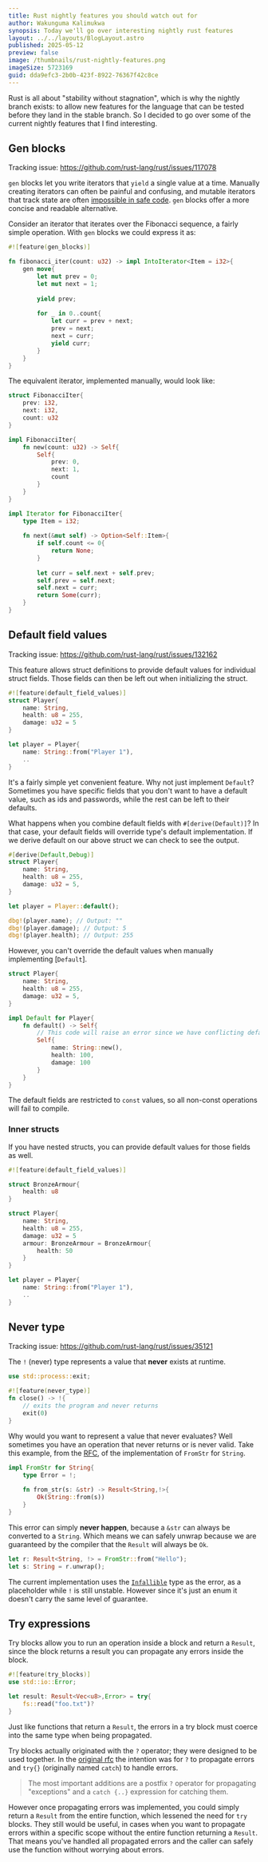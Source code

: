 ```yaml
---
title: Rust nightly features you should watch out for
author: Wakunguma Kalimukwa
synopsis: Today we'll go over interesting nightly rust features
layout: ../../layouts/BlogLayout.astro
published: 2025-05-12
preview: false
image: /thumbnails/rust-nightly-features.png
imageSize: 5723169
guid: dda9efc3-2b0b-423f-8922-76367f42c8ce
---
```

Rust is all about "stability without stagnation", which is why the nightly branch exists: to allow new features for the language that can be tested before they land in the stable branch. So I decided to go over some of the current nightly features that I find interesting.
## Gen blocks
Tracking issue: https://github.com/rust-lang/rust/issues/117078

`gen` blocks let you write iterators that `yield` a single value at a time. Manually creating iterators can often be painful and confusing, and mutable iterators that track state are often [impossible in safe code](https://rust-unofficial.github.io/too-many-lists/second-iter-mut.html). `gen` blocks offer a more concise and readable alternative.

Consider an iterator that iterates over the Fibonacci sequence, a fairly simple operation. With `gen` blocks we could express it as:

```rust 
#![feature(gen_blocks)]

fn fibonacci_iter(count: u32) -> impl IntoIterator<Item = i32>{
	gen move{
		let mut prev = 0;
		let mut next = 1;
		
		yield prev;
		
		for _ in 0..count{
			let curr = prev + next;
			prev = next;
			next = curr;
			yield curr;
		}
	}
}
```

The equivalent iterator, implemented manually, would look like:

```rust 
struct FibonacciIter{
	prev: i32,
	next: i32,
	count: u32
}

impl FibonacciIter{
	fn new(count: u32) -> Self{
		Self{
			prev: 0,
			next: 1,
			count
		}
	}
}

impl Iterator for FibonacciIter{
	type Item = i32;
	
	fn next(&mut self) -> Option<Self::Item>{
		if self.count <= 0{
			return None;
		}
		
		let curr = self.next + self.prev;
		self.prev = self.next;
		self.next = curr;
		return Some(curr);
	}
}
```

## Default field values
Tracking issue: https://github.com/rust-lang/rust/issues/132162

This feature allows struct definitions to provide default values for individual struct fields. Those fields can then be left out when initializing the struct.

```rust
#![feature(default_field_values)]
struct Player{
	name: String,
	health: u8 = 255,
	damage: u32 = 5
}

let player = Player{
	name: String::from("Player 1"),
	..
}
```

It's a fairly simple yet convenient feature. Why not just implement `Default`? Sometimes you have specific fields that you don't want to have a default value, such as ids and passwords, while the rest can be left to their defaults.

What happens when you combine default fields with `#[derive(Default)]`? In that case, your default fields will override type's default implementation. If we derive default on our above struct we can check to see the output.

```rust
#[derive(Default,Debug)]
struct Player{
	name: String,
	health: u8 = 255,
	damage: u32 = 5,
}

let player = Player::default();

dbg!(player.name); // Output: ""
dbg!(player.damage); // Output: 5
dbg!(player.health); // Output: 255
```

However, you can't override the default values when manually implementing [`Default`].

```rust
struct Player{
	name: String,
	health: u8 = 255,
	damage: u32 = 5,
}

impl Default for Player{
	fn default() -> Self{
		// This code will raise an error since we have conflicting default values
		Self{
			name: String::new(),
			health: 100,
			damage: 100
		}
	}
}
```

The default fields are restricted to `const` values, so all non-const operations will fail to compile.
### Inner structs
If you have nested structs, you can provide default values for those fields as well.

```rust
#![feature(default_field_values)]

struct BronzeArmour{
	health: u8
}

struct Player{
	name: String,
	health: u8 = 255,
	damage: u32 = 5
	armour: BronzeArmour = BronzeArmour{
		health: 50
	}
}

let player = Player{
	name: String::from("Player 1"),
	..
}
```

## Never type
Tracking issue: https://github.com/rust-lang/rust/issues/35121

The `!` (never) type represents a value that **never** exists at runtime.

```rust
use std::process::exit;

#![feature(never_type)]
fn close() -> !{
	// exits the program and never returns
	exit(0)
}
```

Why would you want to represent a value that never evaluates? Well sometimes you have an operation that never returns or is never valid. Take this example, from the [RFC](https://rust-lang.github.io/never-type-initiative/RFC.html), of the implementation of `FromStr` for `String`.

```rust
impl FromStr for String{
	type Error = !;
	
	fn from_str(s: &str) -> Result<String,!>{
		Ok(String::from(s))
	}
}
```

This error can simply **never happen**, because a `&str` can always be converted to a `String`. Which means we can safely unwrap because we are guaranteed by the compiler that the `Result` will always be `Ok`.

```rust
let r: Result<String, !> = FromStr::from("Hello");
let s: String = r.unwrap();
```

The current implementation uses the [`Infallible`](https://doc.rust-lang.org/std/convert/enum.Infallible.html) type as the error, as a placeholder while `!` is still unstable. However since it's just an enum it doesn't carry the same level of guarantee.
## Try expressions
Try blocks allow you to run an operation inside a block and return a `Result`, since the block returns a result you can propagate any errors inside the block.

```rust
#![feature(try_blocks)]
use std::io::Error;

let result: Result<Vec<u8>,Error> = try{
	fs::read("foo.txt")?
}
```

Just like functions that return a `Result`, the errors in a try block must coerce into the same type when being propagated.

Try blocks actually originated with the `?` operator; they were designed to be used together. In the [original rfc](https://github.com/rust-lang/rfcs/blob/master/text/0243-trait-based-exception-handling.md) the intention was for `?` to propagate errors and `try{}` (originally named `catch`) to handle errors.

>The most important additions are a postfix `?` operator for propagating "exceptions" and a `catch {..}` expression for catching them.

However once propagating errors was implemented, you could simply return a `Result` from the entire function, which lessened the need for `try` blocks. They still would be useful, in cases when you want to propagate errors within a specific scope without the entire function returning a `Result`. That means you've handled all propagated errors and the caller can safely use the function without worrying about errors.

